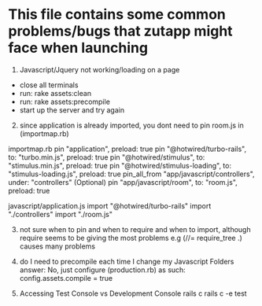 # This file contains some common problems/bugs that zutapp might face when launching

1. Javascript/Jquery not working/loading on a page
- close all terminals
- run: rake assets:clean
- run: rake assets:precompile
- start up the server and try again

2. since application is already imported, you dont need to pin room.js in (importmap.rb)

importmap.rb
pin "application", preload: true
pin "@hotwired/turbo-rails", to: "turbo.min.js", preload: true
pin "@hotwired/stimulus", to: "stimulus.min.js", preload: true
pin "@hotwired/stimulus-loading", to: "stimulus-loading.js", preload: true
pin_all_from "app/javascript/controllers", under: "controllers"
(Optional) pin "app/javascript/room", to: "room.js", preload: true

javascript/application.js
import "@hotwired/turbo-rails"
import "./controllers"
import "./room.js"

3. not sure when to pin and when to require and when to import, although require seems to be giving the most problems
e.g (//= require_tree .) causes many problems

4. do I need to precompile each time I change my Javascript Folders 
answer: No, just configure (production.rb) as such:
    config.assets.compile = true

5. Accessing Test Console vs Development Console
rails c
rails c -e test
